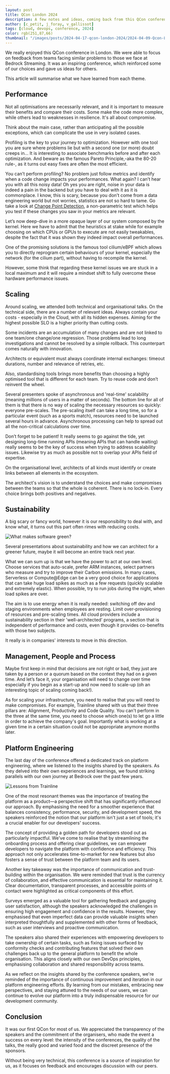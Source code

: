```yaml
---
layout: post
title: QCon London 2024
description: A few notes and ideas, coming back from this QCon conference at London.
author: [c_petit, j_foray, v_gallissot]
tags: [cloud, devops, conference, 2024]
color: rgb(251,87,66)
thumbnail: "/images/posts/2024-04-17-qcon-london-2024/2024-04-09-Qcon-London-arrival.jpg"
---
```


We really enjoyed this QCon conference in London. We were able to focus on feedback from teams facing similar problems to those we face at Bedrock Streaming. It was an inspiring conference, which reinforced some of our choices and gave us ideas for others.

This article will summarise what we have learned from each theme.


## Performance

Not all optimisations are necessarily relevant, and it is important to measure their benefits and compare their costs. Some make the code more complex, while others lead to weaknesses in resilience. It's all about compromise.

Think about the main case, rather than anticipating all the possible exceptions, which can complicate the use in very isolated cases.

Profiling is the key to your journey to optimization. However with one tool you are sure where problems lie but with a second one (or more) doubt creeps in… It is interesting to associate benchmarks before and after each optimization. And beware as the famous Pareto Principle,-aka the 80-20 rule-, as it turns out easy fixes are often the most efficient.

You can’t perform profiling? No problem just follow metrics and identify when a code change impacts your performances. What again? I can’t hear you with all this noisy data! Oh yes you are right, noise in your data is indeed a pain in the backend but you have to deal with it as it is commonplace. I know, this is scary, because you don’t come from a data engineering world but not worries, statistics are not so hard to tame. Go take a look at [Change Point Detection](https://en.wikipedia.org/wiki/Change_detection), a non-parametric test which helps you test if these changes you saw in your metrics are relevant.

Let’s now deep-dive in a more opaque layer of our system composed by the kernel. Here we have to admit that the heuristics at stake while for example choosing on which CPUs or GPUs to execute are not easily tweakables, despite the fact that it was shown they indeed impact overall performances. 

One of the promising solutions is the famous tool cilium/eBPF which allows you to directly reprogram certain behaviours of your kernel, especially the network (for the cilium part), without having to recompile the kernel.

However, some think that regarding these kernel issues we are stuck in a local maximum and it will require a mindset shift to fully overcome these hardware performance issues.


## Scaling

Around scaling, we attended both technical and organisational talks.
On the technical side, there are a number of relevant ideas. Always contain your costs - especially in the Cloud, with all its hidden expenses. Aiming for the highest possible SLO is a higher priority than cutting costs.

Some incidents are an accumulation of many changes and are not linked to one team/one change/one regression. Those problems lead to long investigations and cannot be resolved by a simple rollback. This counterpart comes naturally with innovation.

Architects or equivalent must always coordinate internal exchanges: timeout durations, number and relevance of retries, etc.

Also, standardising tools brings more benefits than choosing a highly optimised tool that is different for each team. Try to reuse code and don’t reinvent the wheel.

Several presenters spoke of asynchronous and 'real-time' scalability (meaning millions of users in a matter of seconds). The bottom line for all of them is that there is no way of scaling the necessary resources so quickly: everyone pre-scales. The pre-scaling itself can take a long time, so for a particular event (such as a sports match), resources need to be launched several hours in advance. Asynchronous processing can help to spread out all the non-critical calculations over time.

Don’t forget to be patient! It really seems to go against the tide, yet designing long-time running APIs (meaning APIs that can handle waiting) really seems to be the key of success when trying to address scalability issues. Likewise try as much as possible not to overlap your APIs field of expertise.

On the organisational level, architects of all kinds must identify or create links between all elements in the ecosystem.

The architect's vision is to understand the choices and make compromises between the teams so that the whole is coherent. There is no lock-in. Every choice brings both positives and negatives.


## Sustainability

A big scary or fancy world, however it is our responsibility to deal with, and know what, it turns out this part often rimes with reducing costs. 

![What makes software green?](/images/posts/2024-04-17-qcon-london-2024/2024-04-10-what-makes-software-green.jpg)

Several presentations about sustainability and how we can architect for a greener future, maybe it will become an entire track next year.

What we can sum up is that we have the power to act at our own level. Choose services that auto-scale, prefer ARM instances, select partners who measure and try to improve their Carbon emissions. In many cases, Serverless or Compute@Edge can be a very good choice for applications that can take huge load spikes as much as a few requests (quickly scalable and extremely elastic). When possible, try to run jobs during the night, when load spikes are over.

The aim is to use energy when it is really needed: switching off dev and staging environments when employees are resting. Limit over-provisioning of resources and pre-scaling times.
All cloud providers include a sustainability section in their 'well-architected' programs, a section that is independent of performance and costs, even though it provides co-benefits with those two subjects.

It really is in companies' interests to move in this direction.


## Management, People and  Process

Maybe first keep in mind that decisions are not right or bad, they just are taken by a person or a quorum based on the context they had on a given time. And let’s face it, your organisation will need to change over time especially if you begin as a start-up and now need to scale-up (oh an interesting topic of scaling coming back!).

As for scaling your infrastructure, you need to realise that you will need to make compromises. For example, Trainline shared with us that their three pillars are: Alignment, Productivity and Code Quality. You can't perform in the three at the same time, you need to choose which one(s) to let go a little in order to achieve the company's goal. Importantly what is working at a given time in a certain situation could not be appropriate anymore months later.


## Platform Engineering

The last day of the conference offered a dedicated track on platform engineering, where we listened to the insights shared by the speakers. As they delved into their own experiences and learnings, we found striking parallels with our own journey at Bedrock over the past few years.

![Lessons from Trainline](/images/posts/2024-04-17-qcon-london-2024/2024-04-09-Trainline-lessons.jpg)

One of the most resonant themes was the importance of treating the platform as a product—a perspective shift that has significantly influenced our approach. By emphasising the need for a smoother experience that balances consistency, performance, security, and development speed, the speakers reinforced the notion that our platform isn't just a set of tools; it's a crucial enabler for our developers' success.

The concept of providing a golden path for developers stood out as particularly impactful. We've come to realise that by streamlining the onboarding process and offering clear guidelines, we can empower developers to navigate the platform with confidence and efficiency. This approach not only accelerates time-to-market for new features but also fosters a sense of trust between the platform team and its users.

Another key takeaway was the importance of communication and trust-building within the organisation. We were reminded that trust is the currency of collaboration, and effective communication is essential for maintaining it. Clear documentation, transparent processes, and accessible points of contact were highlighted as critical components of this effort.

Surveys emerged as a valuable tool for gathering feedback and gauging user satisfaction, although the speakers acknowledged the challenges in ensuring high engagement and confidence in the results. However, they emphasised that even imperfect data can provide valuable insights when interpreted thoughtfully and supplemented with other forms of feedback, such as user interviews and proactive communication.

The speakers also shared their experiences with empowering developers to take ownership of certain tasks, such as fixing issues surfaced by conformity checks and contributing features that solved their own challenges back up to the general platform to benefit the whole organisation. This aligns closely with our own DevOps principles, emphasising collaboration and shared responsibility across teams.

As we reflect on the insights shared by the conference speakers, we're reminded of the importance of continuous improvement and iteration in our platform engineering efforts. By learning from our mistakes, embracing new perspectives, and staying attuned to the needs of our users, we can continue to evolve our platform into a truly indispensable resource for our development community.


## Conclusion

It was our first QCon for most of us. We appreciated the transparency of the speakers and the commitment of the organisers, who made the event a success on every level: the intensity of the conferences, the quality of the talks, the really good and varied food and the discreet presence of the sponsors.

Without being very technical, this conference is a source of inspiration for us, as it focuses on feedback and encourages discussion with our peers.

